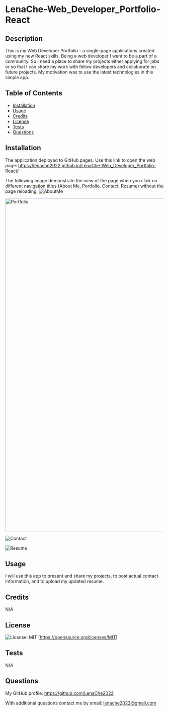 # LenaChe-Web_Developer_Portfolio-React

## Description

This is my Web Developer Portfolio - a single-page applications created using my new React skills. Being a web developer I want to be a part of a community. So I need a place to share my projects either applying for jobs or so that I can share my work with fellow developers and collaborate on future projects. My motivation was to use the latest technologies in this simple app. 


## Table of Contents

- [Installation](#installation)
- [Usage](#usage)
- [Credits](#credits)
- [License](#license)
- [Tests](#tests)
- [Questions](#questions)

## Installation

The application deployed to GitHub pages. Use this link to open the web page: https://lenache2022.github.io/LenaChe-Web_Developer_Portfolio-React/

The following image demonstrate the view of the page when you click on different navigation titles (About Me, Portfolio, Contact, Resume) without the page reloading:
![AboutMe](https://user-images.githubusercontent.com/116528749/231249299-9d596202-cd6c-4190-9193-73965cca1611.png)

<img width="1058" alt="Portfolio" src="https://user-images.githubusercontent.com/116528749/231249344-ea7c9208-fdd2-4323-b42d-82e5768eb45a.png">

![Contact](https://user-images.githubusercontent.com/116528749/231249382-f72ab184-687e-4f35-9ea5-c986f7796eea.png)


![Resume](https://user-images.githubusercontent.com/116528749/231249461-06192acb-df9b-46e1-98b6-dd4cd941771b.png)



## Usage

I will use this app to present and share my projects, to post actual contact information, and to upload my updated resume.

## Credits

N/A


## License
  
  ![License: MIT](https://img.shields.io/badge/License-MIT-yellow.svg)
  (https://opensource.org/licenses/MIT)

## Tests

N/A

## Questions

My GitHub profile: https://github.com/LenaChe2022

With additional questions contact me by email:
lenache2022@gmail.com

